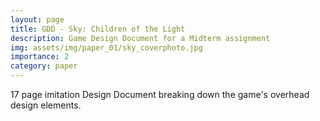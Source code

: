 ```yaml
---
layout: page
title: GDD - Sky: Children of the Light
description: Game Design Document for a Midterm assignment
img: assets/img/paper_01/sky_coverphoto.jpg
importance: 2
category: paper
---
```


17 page imitation Design Document breaking down the game's overhead design elements.

<object data="{{ site.url }}{{ site.baseurl }}/assets/pdf/gdd_skychildrenoflight.pdf" width="800" height="500" type='application/pdf'></object>



